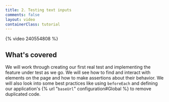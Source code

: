 ```yaml
---
title: 2. Testing text inputs
comments: false
layout: video
containerClass: tutorial
---
```


{% video 240554808 %}

## What's covered

We will work through creating our first real test and implementing the feature under test as we go. We will see how to find and interact with elements on the page and how to make assertions about their behavior. We will also look into some best practices like using `beforeEach` and defining our application's {% url "`baseUrl`" configuration#Global %} to remove duplicated code.
